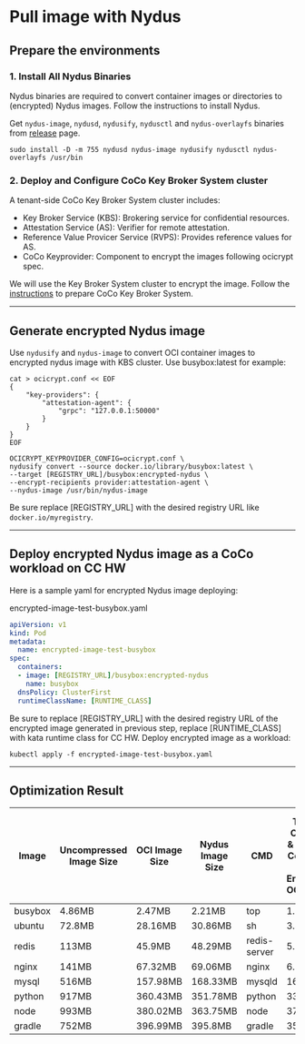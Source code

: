 # Pull image with Nydus

## Prepare the environments

### 1. Install All Nydus Binaries
Nydus binaries are required to convert container images or directories to (encrypted) Nydus images. Follow the instructions to install Nydus.

Get `nydus-image`, `nydusd`, `nydusify`, `nydusctl` and `nydus-overlayfs` binaries from [release](https://github.com/dragonflyoss/image-service/releases) page.

```shell
sudo install -D -m 755 nydusd nydus-image nydusify nydusctl nydus-overlayfs /usr/bin
```

### 2. Deploy and Configure CoCo Key Broker System cluster
A tenant-side CoCo Key Broker System cluster includes:
* Key Broker Service (KBS): Brokering service for confidential resources.
* Attestation Service (AS): Verifier for remote attestation.
* Reference Value Provicer Service (RVPS): Provides reference values for AS.
* CoCo Keyprovider: Component to encrypt the images following ocicrypt spec.

We will use the Key Broker System cluster to encrypt the image.
Follow the [instructions](https://github.com/confidential-containers/documentation/blob/main/quickstart.md#deploy-and-configure-tenant-side-coco-key-broker-system-cluster) to prepare CoCo Key Broker System.

----

## Generate encrypted Nydus image
Use `nydusify` and `nydus-image` to convert OCI container images to encrypted nydus image with KBS cluster.
Use busybox:latest for example:

```shell
cat > ocicrypt.conf << EOF
{
    "key-providers": {
        "attestation-agent": {
            "grpc": "127.0.0.1:50000"
        }
    }
}
EOF
```

```shell
OCICRYPT_KEYPROVIDER_CONFIG=ocicrypt.conf \
nydusify convert --source docker.io/library/busybox:latest \
--target [REGISTRY_URL]/busybox:encrypted-nydus \
--encrypt-recipients provider:attestation-agent \
--nydus-image /usr/bin/nydus-image
```

Be sure replace [REGISTRY_URL] with the desired registry URL like `docker.io/myregistry`.

----

## Deploy encrypted Nydus image as a CoCo workload on CC HW
Here is a sample yaml for encrypted Nydus image deploying:

encrypted-image-test-busybox.yaml
```yaml
apiVersion: v1
kind: Pod
metadata:
  name: encrypted-image-test-busybox
spec:
  containers:
  - image: [REGISTRY_URL]/busybox:encrypted-nydus
    name: busybox
  dnsPolicy: ClusterFirst
  runtimeClassName: [RUNTIME_CLASS]
```

Be sure to replace [REGISTRY_URL] with the desired registry URL of the encrypted image generated in previous step, replace [RUNTIME_CLASS] with kata runtime class for CC HW.
Deploy encrypted image as a workload:

```shell
kubectl apply -f encrypted-image-test-busybox.yaml
```

----

## Optimization Result
|Image|Uncompressed Image Size|OCI Image Size|Nydus Image Size|CMD|Time of Creating & Starting Container with Encrypted OCI image|Time of Creating & Starting Container with Encrypted Nydus image|Optimization percentage|
|-|-|-|-|-|-|-|-|
|busybox|4.86MB|2.47MB|2.21MB|top|1.782s|1.904s|-6.8%|
|ubuntu|72.8MB|28.16MB|30.86MB|sh|3.412s|2.167s|36.5%|
|redis|113MB|45.9MB|48.29MB|redis-server|5.214s|2.455s|52.9%|
|nginx|141MB|67.32MB|69.06MB|nginx|6.937s|2.578s|62.8%|
|mysql|516MB|157.98MB|168.33MB|mysqld|16.577s|2.444s|85.3%|
|python|917MB|360.43MB|351.78MB|python|33.531s|2.303s|93.13%|
|node|993MB|380.02MB|363.75MB|node|37.123s|2.257s|93.92%|
|gradle|752MB|396.99MB|395.8MB|gradle|35.767s|2.069s|94.22%| 